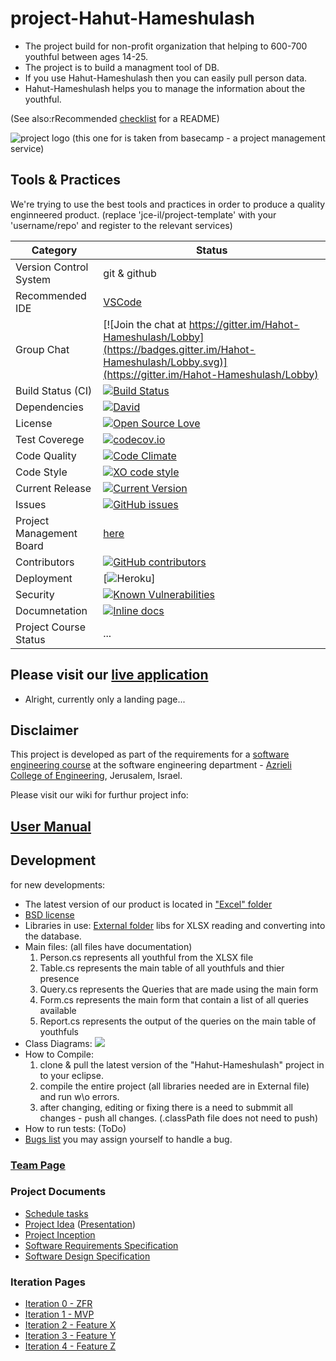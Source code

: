 # project-Hahut-Hameshulash

* The project build for non-profit organization that helping to 600-700 youthful between ages 14-25.
* The project is to build a managment tool of DB.
* If you use Hahut-Hameshulash then you can easily pull person data.
* Hahut-Hameshulash helps you to manage the information about the youthful.
 

(See also:rRecommended [checklist](https://github.com/ddbeck/readme-checklist/blob/master/checklist.md) for a README) 

![project logo (this one for is taken from basecamp - a project management service)](http://meshulash.org/wp-content/uploads/2016/08/LOGO.png)

## Tools & Practices
We're trying to use the best tools and practices in order to produce a quality enginneered product.
(replace 'jce-il/project-template' with your 'username/repo' and register to the relevant services)

|Category|Status|
|---|---|
| Version Control System| git & github |
| Recommended IDE | [VSCode](https://code.visualstudio.com) |
| Group Chat | [![Join the chat at https://gitter.im/Hahot-Hameshulash/Lobby](https://badges.gitter.im/Hahot-Hameshulash/Lobby.svg)](https://gitter.im/Hahot-Hameshulash/Lobby) |
| Build Status (CI) |  [![Build Status](https://travis-ci.org/orbardugo/Hahot-Hameshulash.svg?branch=master)](https://travis-ci.org/orbardugo/Hahot-Hameshulash) |
| Dependencies | [![David](https://img.shields.io/david/dev/idleberg/vscode-badges.svg?style=flat-square)](https://david-dm.org/orbardugo/Hahot-Hameshulash?type=dev) |
| License | [![Open Source Love](https://badges.frapsoft.com/os/mit/mit.svg?v=102)](https://github.com/ellerbrock/open-source-badge/) |
| Test Coverege | [![codecov.io](https://codecov.io/github/orbardugo/Hahot-Hameshulash/coverage.svg?branch=master)](https://codecov.io/github/orbardugo/Hahot-Hameshulash?branch=master) |
| Code Quality | [![Code Climate](https://codeclimate.com/github/orbardugo/Hahot-Hameshulash.svg)](https://codeclimate.com/github/orbardugo/Hahot-Hameshulash) |
| Code Style | [![XO code style](https://img.shields.io/badge/code_style-XO-5ed9c7.svg)](https://github.com/orbardugo/Hahot-Hameshulash) |
| Current Release | [![Current Version](https://img.shields.io/github/release/orbardugo/Hahot-Hameshulash.svg?style=flat)](https://github.com/orbardugo/Hahot-Hameshulash/releases) |
| Issues | [![GitHub issues](https://img.shields.io/github/issues/orbardugo/Hahot-Hameshulash.svg?style=flat)](https://github.com/orbardugo/Hahot-Hameshulash/issues) |
| Project Management Board| [here](https://github.com/orbardugo/Hahot-Hameshulash/projects/1) |
| Contributors | [![GitHub contributors](https://img.shields.io/github/contributors/orbardugo/Hahot-Hameshulash.svg)](https://github.com/orbardugo/Hahot-Hameshulash/graphs/contributors)|
| Deployment | [![Heroku](http://heroku-badge.herokuapp.com/?app=my-app&style=flat&svg=1&root=index.html)] |
| Security | [![Known Vulnerabilities](https://snyk.io/test/github/orbardugo/Hahot-Hameshulash/badge.svg)](https://snyk.io/test/github/orbardugo/Hahot-Hameshulash) |
| Documnetation | [![Inline docs](http://inch-ci.org/github/orbardugo/Hahot-Hameshulash.svg?branch=master)](http://inch-ci.org/github/orbardugo/Hahot-Hameshulash) |
| Project Course Status | ... |

## Please visit our [live application](https://demo.reactstarterkit.com/)
- Alright, currently only a landing page...


## Disclaimer
This project is developed as part of the requirements for a [software engineering course](https://github.com/jce-il/se-class/wiki) at the software engineering department - [Azrieli College of Engineering](http://www.jce.ac.il/), Jerusalem, Israel.

Please visit our wiki for furthur project info: 

## [User Manual](../../wiki/user-manual) 

## Development
for new developments:
- The latest version of our product is located in ["Excel" folder](https://github.com/orbardugo/Hahot-Hameshulash/tree/master/Excel)
- [BSD license](https://github.com/ellerbrock/open-source-badge/) 
- Libraries in use: [External folder](https://github.com/orbardugo/Hahot-Hameshulash/tree/master/External)
libs for XLSX reading and converting into the database.
- Main files: (all files have documentation)
    1. Person.cs represents all youthful from the XLSX file
    2. Table.cs represents the main table of all youthfuls and thier presence
    3. Query.cs represents the Queries that are made using the main form
    4. Form.cs represents the main form that contain a list of all queries available
    5. Report.cs represents the output of the queries on the main table of youthfuls 
- Class Diagrams:
![](http://i64.tinypic.com/16gjt04.jpg)
- How to Compile: 
    1. clone & pull the latest version of the "Hahut-Hameshulash" project in to your eclipse.
    2. compile the entire project (all libraries needed are in External file) and run w\o errors.
    3. after changing, editing or fixing there is a need to submmit all changes - push all changes. (.classPath file does not need to push)
- How to run tests: (ToDo)
- [Bugs list]() you may assign yourself to handle a bug.

### [Team Page](../../wiki/team)

### Project Documents
- [Schedule tasks](https://github.com/orbardugo/Hahot-Hameshulash/projects/2)
- [Project Idea](docs/idea.pdf) ([Presentation](docs/idea-slides.pdf))
- [Project Inception](../../wiki/inception)
- [Software Requirements Specification](../../wiki/srs)
- [Software Design Specification](../../wiki/sds)

### Iteration Pages
- [Iteration 0 - ZFR](https://github.com/orbardugo/Hahot-Hameshulash/wiki/Iteration-0-ZFR)
- [Iteration 1 - MVP]()
- [Iteration 2 - Feature X](https://github.com/orbardugo/Hahot-Hameshulash/wiki/Iteration-2)
- [Iteration 3 - Feature Y]()
- [Iteration 4 - Feature Z]()



